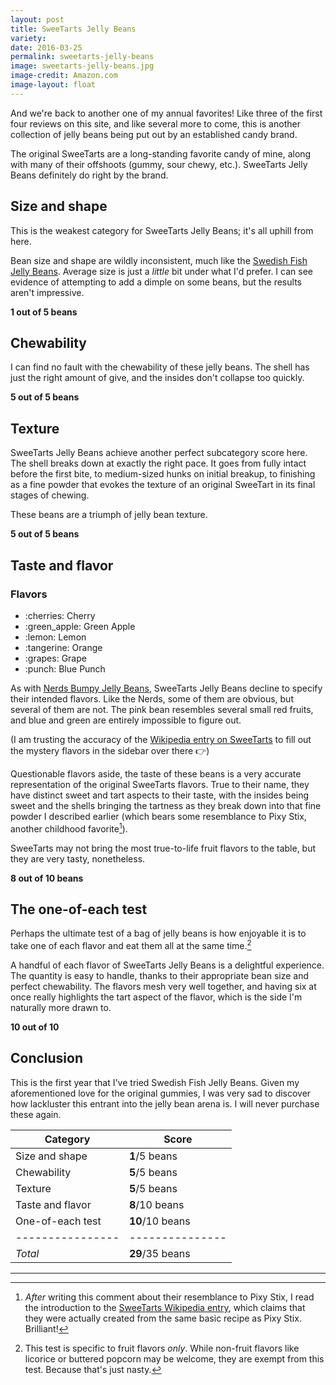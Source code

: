 ```yaml
---
layout: post
title: SweeTarts Jelly Beans
variety:
date: 2016-03-25
permalink: sweetarts-jelly-beans
image: sweetarts-jelly-beans.jpg
image-credit: Amazon.com
image-layout: float
---
```


And we're back to another one of my annual favorites!
Like three of the first four reviews on this site,
and like several more to come, this is another collection
of jelly beans being put out by an established candy brand.

The original SweeTarts are a long-standing favorite candy of mine,
along with many of their offshoots (gummy, sour chewy, etc.).
SweeTarts Jelly Beans definitely do right by the brand.


## Size and shape

This is the weakest category for SweeTarts Jelly Beans;
it's all uphill from here.

Bean size and shape are wildly inconsistent, much like the
[Swedish Fish Jelly Beans](/swedish-fish-jelly-beans#size-and-shape).
Average size is just a _little_ bit under what I'd prefer.
I can see evidence of attempting to add a dimple on some beans,
but the results aren't impressive.

**1 out of 5 beans**


## Chewability

I can find no fault with the chewability of these jelly beans.
The shell has just the right amount of give,
and the insides don't collapse too quickly.

**5 out of 5 beans**


## Texture

SweeTarts Jelly Beans achieve another perfect subcategory score here.
The shell breaks down at exactly the right pace.
It goes from fully intact before the first bite,
to medium-sized hunks on initial breakup,
to finishing as a fine powder that evokes the texture of
an original SweeTart in its final stages of chewing.

These beans are a triumph of jelly bean texture.

**5 out of 5 beans**


## Taste and flavor

<div class="inset">
    <h3>Flavors</h3>
    <ul class="emoji-list">
        <li>:cherries: Cherry</li>
        <li>:green_apple: Green Apple</li>
        <li>:lemon: Lemon</li>
        <li>:tangerine: Orange</li>
        <li>:grapes: Grape</li>
        <li>:punch: Blue Punch</li>
    </ul>
</div>

As with [Nerds Bumpy Jelly Beans](/nerds-bumpy-jelly-beans#taste-and-flavor),
SweeTarts Jelly Beans decline to specify their intended flavors.
Like the Nerds, some of them are obvious, but several of them are not.
The pink bean resembles several small red fruits,
and blue and green are entirely impossible to figure out.

(I am trusting the accuracy of the
[Wikipedia entry on SweeTarts](https://en.wikipedia.org/wiki/SweeTarts#Flavors)
to fill out the mystery flavors in the sidebar over there :point_right:)

Questionable flavors aside, the taste of these beans is a very accurate
representation of the original SweeTarts flavors.
True to their name, they have distinct sweet and tart aspects to their taste,
with the insides being sweet and the shells bringing the tartness
as they break down into that fine powder I described earlier
(which bears some resemblance to Pixy Stix, another childhood favorite[^1]).

SweeTarts may not bring the most true-to-life fruit flavors to the table,
but they are very tasty, nonetheless.

**8 out of 10 beans**


## The one-of-each test

Perhaps the ultimate test of a bag of jelly beans is how enjoyable it is
to take one of each flavor and eat them all at the same time.[^2]

A handful of each flavor of SweeTarts Jelly Beans is a delightful experience.
The quantity is easy to handle, thanks to their
appropriate bean size and perfect chewability.
The flavors mesh very well together, and having six at once really
highlights the tart aspect of the flavor, which is the side I'm
naturally more drawn to.

**10 out of 10**


## Conclusion

This is the first year that I've tried Swedish Fish Jelly Beans.
Given my aforementioned love for the original gummies, I was very sad to
discover how lackluster this entrant into the jelly bean arena is.
I will never purchase these again.

Category         | Score
---------------- | ---------------
Size and shape   | **1**/5 beans
Chewability      | **5**/5 beans
Texture          | **5**/5 beans
Taste and flavor | **8**/10 beans
One-of-each test | **10**/10 beans
---------------- | ---------------
_Total_          | **29**/35 beans


---

[^1]: _After_ writing this comment about their resemblance to Pixy Stix, I read the introduction to the [SweeTarts Wikipedia entry](https://en.wikipedia.org/wiki/SweeTarts), which claims that they were actually created from the same basic recipe as Pixy Stix. Brilliant!

[^2]: This test is specific to fruit flavors _only_. While non-fruit flavors like licorice or buttered popcorn may be welcome, they are exempt from this test. Because that's just nasty.
